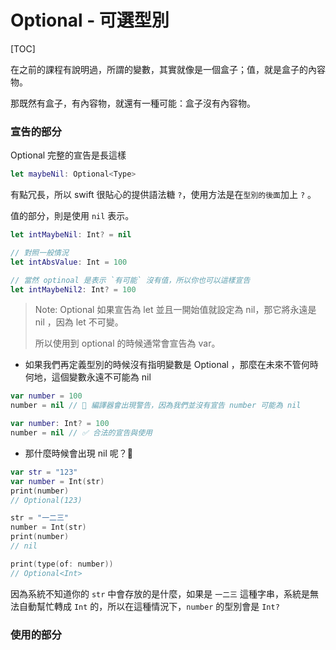 # Optional - 可選型別

[TOC]

在之前的課程有說明過，所謂的變數，其實就像是一個盒子；值，就是盒子的內容物。

那既然有盒子，有內容物，就還有一種可能：盒子沒有內容物。

### 宣告的部分

Optional 完整的宣告是長這樣

 ```swift
 let maybeNil: Optional<Type>
 ```

有點冗長，所以 swift 很貼心的提供語法糖 `?`，使用方法是在`型別的後面`加上 `?` 。

值的部分，則是使用 `nil` 表示。

```swift
let intMaybeNil: Int? = nil

// 對照一般情況
let intAbsValue: Int = 100

// 當然 optinoal 是表示 `有可能` 沒有值，所以你也可以這樣宣告
let intMaybeNil2: Int? = 100
```

> Note: Optional 如果宣告為 let 並且一開始值就設定為 nil，那它將永遠是 nil ，因為 let 不可變。
>
> 所以使用到 optional 的時候通常會宣告為 var。



* 如果我們再定義型別的時候沒有指明變數是 Optional ，那麼在未來不管何時何地，這個變數永遠不可能為 nil

```swift
var number = 100
number = nil // 🚫 編譯器會出現警告，因為我們並沒有宣告 number 可能為 nil

var number: Int? = 100
number = nil // ✅ 合法的宣告與使用
```

* 那什麼時候會出現 nil 呢？🌰

```Swift
var str = "123"
var number = Int(str)
print(number)
// Optional(123)

str = "一二三"
number = Int(str)
print(number)
// nil

print(type(of: number))
// Optional<Int>
```

因為系統不知道你的 `str` 中會存放的是什麼，如果是 `一二三` 這種字串，系統是無法自動幫忙轉成 `Int` 的，所以在這種情況下，`number` 的型別會是 `Int?`

### 使用的部分